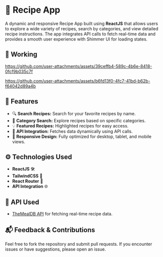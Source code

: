 # 🍳 Recipe App

A dynamic and responsive Recipe App built using **ReactJS** that allows users to explore a wide variety of recipes, search by categories, and view detailed recipe instructions. The app integrates API calls to fetch real-time data and provides a smooth user experience with Shimmer UI for loading states.

## 🌟 Working


https://github.com/user-attachments/assets/39ceffb4-589c-4b6e-8418-0fcf9b035c7f



https://github.com/user-attachments/assets/b6fd13f0-4fc7-41bd-b62b-f64042d89a4b



## 🌟 Features

- 🔍 **Search Recipes:** Search for your favorite recipes by name.
- 🍲 **Category Search:** Explore recipes based on specific categories.
- 💡 **Featured Recipes:** Highlighted recipes for easy access.
- 💾 **API Integration:** Fetches data dynamically using API calls.
- 📱 **Responsive Design:** Fully optimized for desktop, tablet, and mobile views.

## ⚙️ Technologies Used

- **ReactJS** 🛠️
- **TailwindCSS** 💅
- **React Router** 🔗
- **API Integration** 🌐

## 📡 API Used

- [TheMealDB API](https://www.themealdb.com/api.php) for fetching real-time recipe data.

## 📬 Feedback & Contributions

Feel free to fork the repository and submit pull requests. If you encounter issues or have suggestions, please open an issue.
